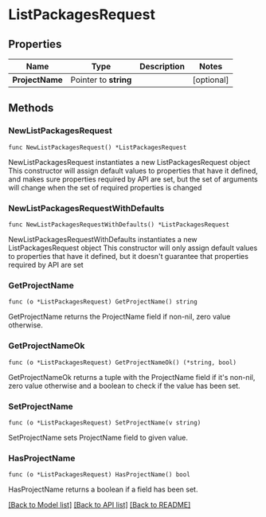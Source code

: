 # ListPackagesRequest

## Properties

Name | Type | Description | Notes
------------ | ------------- | ------------- | -------------
**ProjectName** | Pointer to **string** |  | [optional] 

## Methods

### NewListPackagesRequest

`func NewListPackagesRequest() *ListPackagesRequest`

NewListPackagesRequest instantiates a new ListPackagesRequest object
This constructor will assign default values to properties that have it defined,
and makes sure properties required by API are set, but the set of arguments
will change when the set of required properties is changed

### NewListPackagesRequestWithDefaults

`func NewListPackagesRequestWithDefaults() *ListPackagesRequest`

NewListPackagesRequestWithDefaults instantiates a new ListPackagesRequest object
This constructor will only assign default values to properties that have it defined,
but it doesn't guarantee that properties required by API are set

### GetProjectName

`func (o *ListPackagesRequest) GetProjectName() string`

GetProjectName returns the ProjectName field if non-nil, zero value otherwise.

### GetProjectNameOk

`func (o *ListPackagesRequest) GetProjectNameOk() (*string, bool)`

GetProjectNameOk returns a tuple with the ProjectName field if it's non-nil, zero value otherwise
and a boolean to check if the value has been set.

### SetProjectName

`func (o *ListPackagesRequest) SetProjectName(v string)`

SetProjectName sets ProjectName field to given value.

### HasProjectName

`func (o *ListPackagesRequest) HasProjectName() bool`

HasProjectName returns a boolean if a field has been set.


[[Back to Model list]](../README.md#documentation-for-models) [[Back to API list]](../README.md#documentation-for-api-endpoints) [[Back to README]](../README.md)


